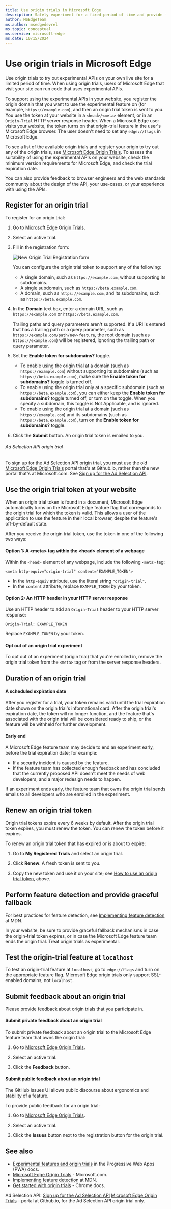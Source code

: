 ```yaml
---
title: Use origin trials in Microsoft Edge
description: Safely experiment for a fixed period of time and provide feedback on new platform features.
author: MSEdgeTeam
ms.author: msedgedevrel
ms.topic: conceptual
ms.service: microsoft-edge
ms.date: 10/15/2024
---
```

# Use origin trials in Microsoft Edge

Use origin trials to try out experimental APIs on your own live site for a limited period of time.  When using origin trials, users of Microsoft Edge that visit your site can run code that uses experimental APIs.

To support using the experimental APIs in your website, you register the origin domain that you want to use the experimental feature on (for example, `https://example.com`), and then an origin trial token is sent to you.  You use the token at your website in a `<head>/<meta>` element, or in an `Origin-Trial` HTTP server response header.  When a Microsoft Edge user visits your website, the token turns on that origin-trial feature in the user's Microsoft Edge browser.  The user doesn't need to set any `edge://flags` in Microsoft Edge.

To see a list of the available origin trials and register your origin to try out any of the origin trials, see [Microsoft Edge Origin Trials](https://developer.microsoft.com/microsoft-edge/origin-trials).  To assess the suitability of using the experimental APIs on your website, check the minimum version requirements for Microsoft Edge, and check the trial expiration date.

You can also provide feedback to browser engineers and the web standards community about the design of the API, your use-cases, or your experience with using the APIs.


<!-- ====================================================================== -->
## Register for an origin trial
<!-- probably don't change wording of heading, b/c the "Register for an experiment" card at https://developer.microsoft.com/microsoft-edge/origin-trials probably links to this heading/anchor -->

To register for an origin trial:

1. Go to [Microsoft Edge Origin Trials](https://developer.microsoft.com/microsoft-edge/origin-trials).

1. Select an active trial.

1. Fill in the registration form:

   ![New Origin Trial Registration form](./index-images/reg-form.png)

   You can configure the origin trial token to support any of the following:
   * A single domain, such as `https://example.com`, without supporting its subdomains.
   * A single subdomain, such as `https://beta.example.com`.
   * A domain, such as `https://example.com`, and its subdomains, such as `https://beta.example.com`.

1. In the **Domain** text box, enter a domain URL, such as `https://example.com` or `https://beta.example.com`.

   Trailing paths and query parameters aren't supported.  If a URI is entered that has a trailing path or a query parameter, such as `https://example.com/path/new-feature`, the root domain (such as `https://example.com`) will be registered, ignoring the trailing path or query parameter.

1. Set the **Enable token for subdomains?** toggle.
   * To enable using the origin trial at a domain (such as `https://example.com`) without supporting its subdomains (such as `https://beta.example.com`), make sure the **Enable token for subdomains?** toggle is turned off.
   * To enable using the origin trial only at a specific subdomain (such as `https://beta.example.com`), you can either keep the **Enable token for subdomains?** toggle turned off, or turn on the toggle.  When you specify a subdomain, this toggle is Not Applicable, and is ignored.
   * To enable using the origin trial at a domain (such as `https://example.com`) and its subdomains (such as `https://beta.example.com`), turn on the **Enable token for subdomains?** toggle.

1. Click the **Submit** button.  An origin trial token is emailed to you.


<!-- ---------- -->
###### Ad Selection API origin trial

To sign up for the Ad Selection API origin trial, you must use the old [Microsoft Edge Origin Trials](https://microsoftedge.github.io/MSEdgeExplainers/origin-trials/) portal that's at Github.io, rather than the new portal that's at Microsoft.com.  See [Sign up for the Ad Selection API](../web-platform/ad-selection-api.md).


<!-- ====================================================================== -->
## Use the origin trial token at your website
<!-- probably don't change wording of heading, b/c the "Enable the Origin Trial in your site's code" card at https://developer.microsoft.com/microsoft-edge/origin-trials probably links to this heading/anchor -->

When an origin trial token is found in a document, Microsoft Edge automatically turns on the Microsoft Edge feature flag that corresponds to the origin trial for which the token is valid.  This allows a user of the application to use the feature in their local browser, despite the feature's off-by-default state.

After you receive the origin trial token, use the token in one of the following two ways:


<!-- ------------------------------ -->
#### Option 1: A \<meta\> tag within the \<head\> element of a webpage

Within the `<head>` element of any webpage, include the following `<meta>` tag:

`<meta http-equiv="origin-trial" content="EXAMPLE_TOKEN">`

* In the `http-equiv` attribute, use the literal string `"origin-trial"`.
* In the `content` attribute, replace `EXAMPLE_TOKEN` by your token.


<!-- ------------------------------ -->
#### Option 2: An HTTP header in your HTTP server response

Use an HTTP header to add an `Origin-Trial` header to your HTTP server response:

`Origin-Trial: EXAMPLE_TOKEN`

Replace `EXAMPLE_TOKEN` by your token.


<!-- ------------------------------ -->
#### Opt out of an origin trial experiment

To opt out of an experiment (origin trial) that you're enrolled in, remove the origin trial token from the `<meta>` tag or from the server response headers.


<!-- ====================================================================== -->
## Duration of an origin trial


<!-- ------------------------------ -->
#### A scheduled expiration date

After you register for a trial, your token remains valid until the trial expiration date shown on the origin trial's informational card.  After the origin trial's expiration date, the token will no longer function, and the feature that's associated with the origin trial will be considered ready to ship, or the feature will be withheld for further development.


<!-- ------------------------------ -->
#### Early end

A Microsoft Edge feature team may decide to end an experiment early, before the trial expiration date; for example:
* If a security incident is caused by the feature.
* If the feature team has collected enough feedback and has concluded that the currently proposed API doesn't meet the needs of web developers, and a major redesign needs to happen.

If an experiment ends early, the feature team that owns the origin trial sends emails to all developers who are enrolled in the experiment.


<!-- ====================================================================== -->
## Renew an origin trial token

Origin trial tokens expire every 6 weeks by default.  After the origin trial token expires, you must renew the token.  You can renew the token before it expires.

To renew an origin trial token that has expired or is about to expire:

1. Go to **My Registered Trials** and select an origin trial.

1. Click **Renew**.  A fresh token is sent to you.

1. Copy the new token and use it on your site; see [How to use an origin trial token](#how-to-use-the-origin-trial-token), above.


<!-- ====================================================================== -->
## Perform feature detection and provide graceful fallback

For best practices for feature detection, see [Implementing feature detection](https://developer.mozilla.org/docs/Learn/Tools_and_testing/Cross_browser_testing/Feature_detection) at MDN.

In your website, be sure to provide graceful fallback mechanisms in case the origin-trial token expires, or in case the Microsoft Edge feature team ends the origin trial.  Treat origin trials as experimental.


<!-- ====================================================================== -->
## Test the origin-trial feature at `localhost`

To test an origin-trial feature at `localhost`, go to `edge://flags` and turn on the appropriate feature flag.  Microsoft Edge origin trials only support SSL-enabled domains, not `localhost`.


<!-- ====================================================================== -->
## Submit feedback about an origin trial

Please provide feedback about origin trials that you participate in.


<!-- ------------------------------ -->
#### Submit private feedback about an origin trial

To submit private feedback about an origin trial to the Microsoft Edge feature team that owns the origin trial:

1. Go to [Microsoft Edge Origin Trials](https://developer.microsoft.com/microsoft-edge/origin-trials).

1. Select an active trial.

1. Click the **Feedback** button.


<!-- ------------------------------ -->
#### Submit public feedback about an origin trial

The GitHub Issues UI allows public discourse about ergonomics and stability of a feature.

To provide public feedback for an origin trial:

1. Go to [Microsoft Edge Origin Trials](https://developer.microsoft.com/microsoft-edge/origin-trials).

1. Select an active trial.

1. Click the **Issues** button next to the registration button for the origin trial.


<!-- ====================================================================== -->
## See also
<!-- all links in the article -->

* [Experimental features and origin trials](../progressive-web-apps-chromium/how-to/origin-trials.md) in the Progressive Web Apps (PWA) docs.
* [Microsoft Edge Origin Trials](https://developer.microsoft.com/microsoft-edge/origin-trials) - Microsoft.com.
* [Implementing feature detection](https://developer.mozilla.org/docs/Learn/Tools_and_testing/Cross_browser_testing/Feature_detection) at MDN.
* [Get started with origin trials](https://developer.chrome.com/docs/web-platform/origin-trials) - Chrome docs.

Ad Selection API:
[Sign up for the Ad Selection API](../web-platform/ad-selection-api.md)
   [Microsoft Edge Origin Trials](https://microsoftedge.github.io/MSEdgeExplainers/origin-trials/) - portal at Github.io, for the Ad Selection API origin trial only.
